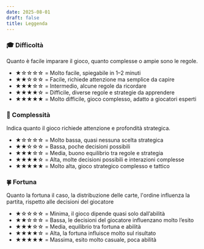 ```yaml
---
date: 2025-08-01
draft: false
title: Leggenda
---
```


### 🎓 Difficoltà
Quanto è facile imparare il gioco, quanto complesse o ampie sono le regole.

- ★☆☆☆☆ = Molto facile, spiegabile in 1–2 minuti  
- ★★☆☆☆ = Facile, richiede attenzione ma semplice da capire  
- ★★★☆☆ = Intermedio, alcune regole da ricordare  
- ★★★★☆ = Difficile, diverse regole e strategie da apprendere  
- ★★★★★ = Molto difficile, gioco complesso, adatto a giocatori esperti

### 🧠 Complessità
Indica quanto il gioco richiede attenzione e profondità strategica.

- ★☆☆☆☆ = Molto bassa, quasi nessuna scelta strategica  
- ★★☆☆☆ = Bassa, poche decisioni possibili  
- ★★★☆☆ = Media, buono equilibrio tra regole e strategia  
- ★★★★☆ = Alta, molte decisioni possibili e interazioni complesse  
- ★★★★★ = Molto alta, gioco strategico complesso e tattico

### 🍀 Fortuna
Quanto la fortuna il caso, la distribuzione delle carte, l'ordine influenza la partita,
rispetto alle decisioni del giocatore

- ★☆☆☆☆ = Minima, il gioco dipende quasi solo dall’abilità  
- ★★☆☆☆ = Bassa, le decisioni del giocatore influenzano molto l’esito 
- ★★★☆☆ = Media, equilibrio tra fortuna e abilità  
- ★★★★☆ = Alta, la fortuna influisce molto sul risultato  
- ★★★★★ = Massima, esito molto casuale, poca abilità
